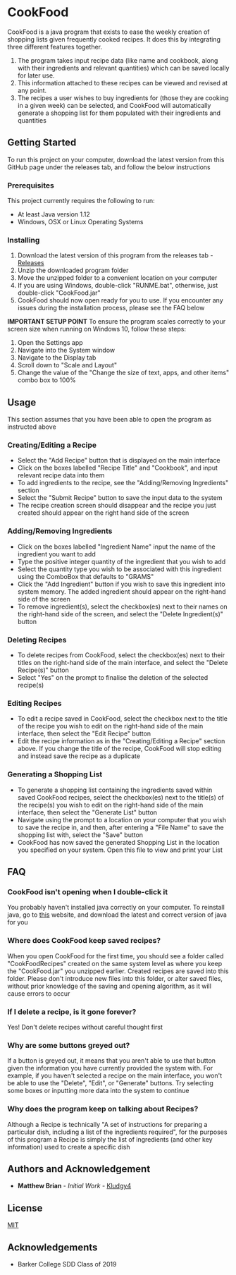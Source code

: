 # CookFood

CookFood is a java program that exists to ease the weekly creation of shopping lists given frequently cooked recipes.
It does this by integrating three different features together. 
1. The program takes input recipe data  (like name and cookbook, along with their ingredients and relevant quantities) which can be saved locally for later use. 
2. This information attached to these recipes can be viewed and revised  at any point. 
3. The recipes a user wishes to buy ingredients for (those they are cooking in a given week) can be selected, and CookFood will automatically generate a shopping list for them populated with their ingredients and quantities 

## Getting Started
To run this project on your computer, download the latest version from this GitHub page under the releases tab, and follow the below instructions
### Prerequisites
This project currently requires the following to run:

* At least Java version 1.12
* Windows, OSX or Linux Operating Systems

### Installing
1. Download the latest version of this program from the releases tab - [Releases](https://github.com/Kludgy4/CookFood2019/releases)
2. Unzip the downloaded program folder
3. Move the unzipped folder to a convenient location on your computer
4. If you are using Windows, double-click "RUNME.bat", otherwise, just double-click "CookFood.jar"
5. CookFood should now open ready for you to use. If you encounter any issues during the installation process, please see the FAQ below

**IMPORTANT SETUP POINT**
To ensure the program scales correctly to your screen size when running on Windows 10, follow these steps:
1. Open the Settings app
2. Navigate into the System window
3. Navigate to the Display tab
4. Scroll down to "Scale and Layout"
5. Change the value of the "Change the size of text, apps, and other items" combo box to 100%

## Usage
This section assumes that you have been able to open the program as instructed above
### Creating/Editing a Recipe
* Select the "Add Recipe" button that is displayed on the main interface
* Click on the boxes labelled "Recipe Title" and "Cookbook", and input relevant recipe data into them
* To add ingredients to the recipe, see the "Adding/Removing Ingredients" section
* Select the "Submit Recipe" button to save the input data to the system
* The recipe creation screen should disappear and the recipe you just created should appear on the right hand side of the screen

### Adding/Removing Ingredients
* Click on the boxes labelled "Ingredient Name" input the name of the ingredient you want to add
* Type the positive integer quantity of the ingredient that you wish to add
* Select the quantity type you wish to be associated with this ingredient using the ComboBox that defaults to "GRAMS"
* Click the "Add Ingredient" button if you wish to save this ingredient into system memory. The added ingredient should appear on the right-hand side of the screen
* To remove ingredient(s), select the checkbox(es) next to their names on the right-hand side of the screen, and select the "Delete Ingredient(s)" button

### Deleting Recipes
* To delete recipes from CookFood, select the checkbox(es) next to their titles on the right-hand side of the main interface, and select the "Delete Recipe(s)" button
* Select "Yes" on the prompt to finalise the deletion of the selected recipe(s)

### Editing Recipes
* To edit a recipe saved in CookFood, select the checkbox next to the title of the recipe you wish to edit on the right-hand side of the main interface, then select the "Edit Recipe" button
* Edit the recipe information as in the "Creating/Editing a Recipe" section above. If you change the title of the recipe, CookFood will stop editing and instead save the recipe as a duplicate

### Generating a Shopping List
* To generate a shopping list containing the ingredients saved within saved CookFood recipes, select the checkbox(es) next to the title(s) of the recipe(s) you wish to edit on the right-hand side of the main interface, then select the "Generate List" button
* Navigate using the prompt to a location on your computer that you wish to save the recipe in, and then, after entering a "File Name" to save the shopping list with, select the "Save" button
* CookFood has now saved the generated Shopping List in the location you specified on your system. Open this file to view and print your List

## FAQ
### CookFood isn't opening when I double-click it
You probably haven't installed java correctly on your computer. To reinstall java, go to [this](https://www.oracle.com/technetwork/java/javase/downloads/jdk8-downloads-2133151.html) website, and download the latest and correct version of java for you

### Where does CookFood keep saved recipes?
When you open CookFood for the first time, you should see a folder called "CookFoodRecipes" created on the same system level as where you keep the "CookFood.jar" you unzipped earlier. Created recipes are saved into this folder. Please don't introduce new files into this folder, or alter saved files, without prior knowledge of the saving and opening algorithm, as it will cause errors to occur

### If I delete a recipe, is it gone forever?
Yes! Don't delete recipes without careful thought first

### Why are some buttons greyed out?
If a button is greyed out, it means that you aren't able to use that button given the information you have currently provided the system with. For example, if you haven't selected a recipe on the main interface, you won't be able to use the "Delete", "Edit", or "Generate" buttons. Try selecting some boxes or inputting more data into the system to continue

### Why does the program keep on talking about Recipes?
Although a Recipe is technically "A set of instructions for preparing a particular dish, including a list of the ingredients required", for the purposes of this program a Recipe is simply the list of ingredients (and other key information) used to create a specific dish

## Authors and Acknowledgement
* **Matthew Brian** - *Initial Work* - [Kludgy4](https://github.com/Kludgy4)

## License
[MIT](https://choosealicense.com/licenses/mit/)

## Acknowledgements
* Barker College SDD Class of 2019
